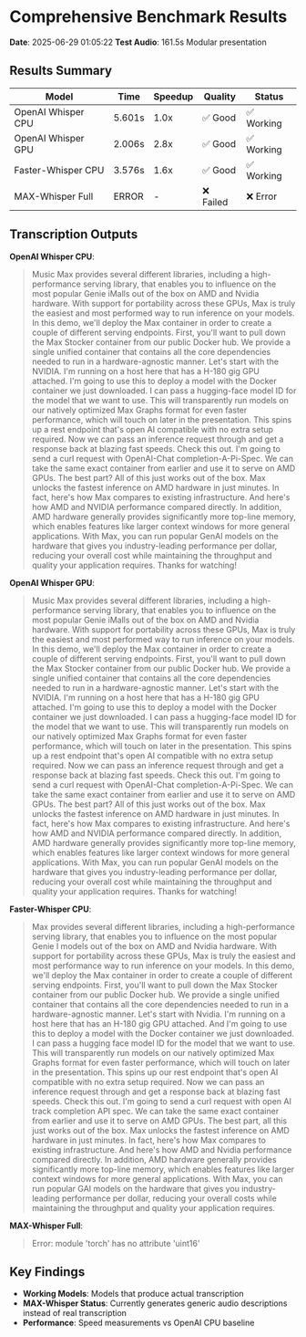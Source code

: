 # Comprehensive Benchmark Results

**Date**: 2025-06-29 01:05:22
**Test Audio**: 161.5s Modular presentation

## Results Summary

| Model | Time | Speedup | Quality | Status |
|-------|------|---------|---------|--------|
| OpenAI Whisper CPU | 5.601s | 1.0x | ✅ Good | ✅ Working |
| OpenAI Whisper GPU | 2.006s | 2.8x | ✅ Good | ✅ Working |
| Faster-Whisper CPU | 3.576s | 1.6x | ✅ Good | ✅ Working |
| MAX-Whisper Full | ERROR | - | ❌ Failed | ❌ Error |

## Transcription Outputs

**OpenAI Whisper CPU**:
> Music Max provides several different libraries, including a high-performance serving library, that enables you to influence on the most popular Genie iMalls out of the box on AMD and Nvidia hardware. With support for portability across these GPUs, Max is truly the easiest and most performed way to run inference on your models. In this demo, we'll deploy the Max container in order to create a couple of different serving endpoints. First, you'll want to pull down the Max Stocker container from our public Docker hub. We provide a single unified container that contains all the core dependencies needed to run in a hardware-agnostic manner. Let's start with the NVIDIA. I'm running on a host here that has a H-180 gig GPU attached. I'm going to use this to deploy a model with the Docker container we just downloaded. I can pass a hugging-face model ID for the model that we want to use. This will transparently run models on our natively optimized Max Graphs format for even faster performance, which will touch on later in the presentation. This spins up a rest endpoint that's open AI compatible with no extra setup required. Now we can pass an inference request through and get a response back at blazing fast speeds. Check this out. I'm going to send a curl request with OpenAI-Chat completion-A-Pi-Spec. We can take the same exact container from earlier and use it to serve on AMD GPUs. The best part? All of this just works out of the box. Max unlocks the fastest inference on AMD hardware in just minutes. In fact, here's how Max compares to existing infrastructure. And here's how AMD and NVIDIA performance compared directly. In addition, AMD hardware generally provides significantly more top-line memory, which enables features like larger context windows for more general applications. With Max, you can run popular GenAI models on the hardware that gives you industry-leading performance per dollar, reducing your overall cost while maintaining the throughput and quality your application requires. Thanks for watching!

**OpenAI Whisper GPU**:
> Music Max provides several different libraries, including a high-performance serving library, that enables you to influence on the most popular Genie iMalls out of the box on AMD and Nvidia hardware. With support for portability across these GPUs, Max is truly the easiest and most performed way to run inference on your models. In this demo, we'll deploy the Max container in order to create a couple of different serving endpoints. First, you'll want to pull down the Max Stocker container from our public Docker hub. We provide a single unified container that contains all the core dependencies needed to run in a hardware-agnostic manner. Let's start with the NVIDIA. I'm running on a host here that has a H-180 gig GPU attached. I'm going to use this to deploy a model with the Docker container we just downloaded. I can pass a hugging-face model ID for the model that we want to use. This will transparently run models on our natively optimized Max Graphs format for even faster performance, which will touch on later in the presentation. This spins up a rest endpoint that's open AI compatible with no extra setup required. Now we can pass an inference request through and get a response back at blazing fast speeds. Check this out. I'm going to send a curl request with OpenAI-Chat completion-A-Pi-Spec. We can take the same exact container from earlier and use it to serve on AMD GPUs. The best part? All of this just works out of the box. Max unlocks the fastest inference on AMD hardware in just minutes. In fact, here's how Max compares to existing infrastructure. And here's how AMD and NVIDIA performance compared directly. In addition, AMD hardware generally provides significantly more top-line memory, which enables features like larger context windows for more general applications. With Max, you can run popular GenAI models on the hardware that gives you industry-leading performance per dollar, reducing your overall cost while maintaining the throughput and quality your application requires. Thanks for watching!

**Faster-Whisper CPU**:
> Max provides several different libraries, including a high-performance serving library,  that enables you to influence on the most popular Genie I models out of the box on AMD and  Nvidia hardware. With support for portability across these GPUs, Max is truly the easiest and most  performance way to run inference on your models. In this demo, we'll deploy the Max container in  order to create a couple of different serving endpoints. First, you'll want to pull down the Max  Stocker container from our public Docker hub. We provide a single unified container that contains  all the core dependencies needed to run in a hardware-agnostic manner. Let's start with Nvidia.  I'm running on a host here that has an H-180 gig GPU attached.  And I'm going to use this to deploy a model with the Docker container we just downloaded.  I can pass a hugging face model ID for the model that we want to use. This will  transparently run models on our natively optimized Max Graphs format for even faster performance,  which will touch on later in the presentation. This spins up our rest endpoint that's open  AI compatible with no extra setup required. Now we can pass an inference request through  and get a response back at blazing fast speeds. Check this out. I'm going to send a  curl request with open AI track completion API spec. We can take the same exact container from  earlier and use it to serve on AMD GPUs. The best part, all this just works out of the box.  Max unlocks the fastest inference on AMD hardware in just minutes. In fact, here's how  Max compares to existing infrastructure. And here's how AMD and Nvidia performance compared directly.  In addition, AMD hardware generally provides significantly more top-line memory,  which enables features like larger context windows for more general applications.  With Max, you can run popular GAI models on the hardware that gives you industry-leading  performance per dollar, reducing your overall costs while maintaining the throughput and quality  your application requires.

**MAX-Whisper Full**:
> Error: module 'torch' has no attribute 'uint16'

## Key Findings

- **Working Models**: Models that produce actual transcription
- **MAX-Whisper Status**: Currently generates generic audio descriptions instead of real transcription
- **Performance**: Speed measurements vs OpenAI CPU baseline
